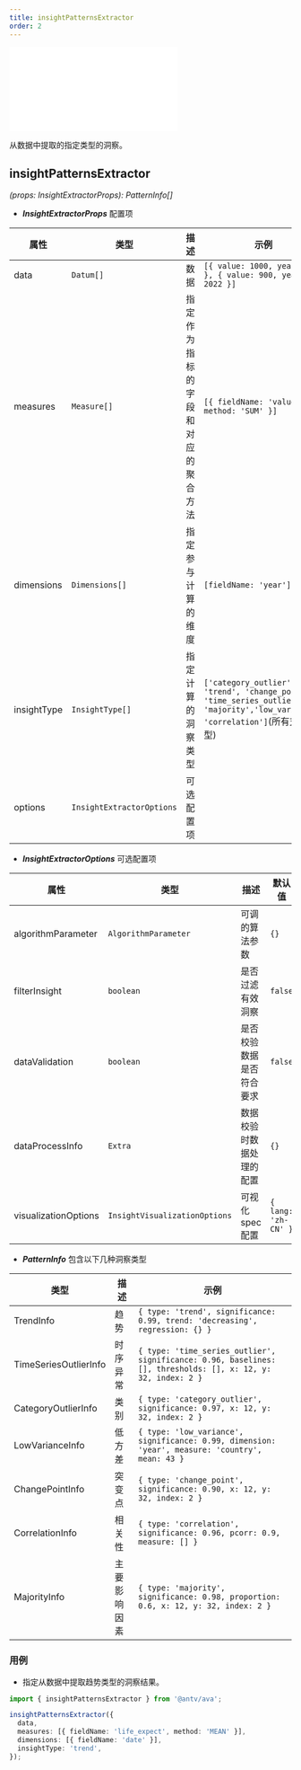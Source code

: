 ```yaml
---
title: insightPatternsExtractor
order: 2
---
```


<embed src='@/docs/common/style.md'></embed>


从数据中提取的指定类型的洞察。

## **insightPatternsExtractor**

<i>(props: InsightExtractorProps): PatternInfo[]</i>


* ***InsightExtractorProps*** 配置项

| 属性 | 类型 | 描述 | 示例 |  
| ----| ---- | ---- | -----|
| data | `Datum[]` | 数据 | `[{ value: 1000, year: 2023 }, { value: 900, year: 2022 }]` |
| measures | `Measure[]` | 指定作为指标的字段和对应的聚合方法 | `[{ fieldName: 'value', method: 'SUM' }]` |
| dimensions | `Dimensions[]` | 指定参与计算的维度 | `[fieldName: 'year']` |
| insightType |  `InsightType[]` | 指定计算的洞察类型 | `['category_outlier', 'trend', 'change_point', 'time_series_outlier', 'majority','low_variance', 'correlation']`(所有支持类型) |
| options |  `InsightExtractorOptions` | 可选配置项 |  |

* ***InsightExtractorOptions*** 可选配置项

| 属性 | 类型 | 描述 | 默认值 |  
| ----| ---- | ---- | -----|
| algorithmParameter | `AlgorithmParameter` | 可调的算法参数 | `{}` |
| filterInsight | `boolean` | 是否过滤有效洞察 | `false` |
| dataValidation | `boolean` | 是否校验数据是否符合要求 | `false` |
| dataProcessInfo | `Extra` | 数据校验时数据处理的配置 | `{}` |
| visualizationOptions | `InsightVisualizationOptions` | 可视化spec配置 | `{ lang: 'zh-CN' }` |

* ***PatternInfo*** 包含以下几种洞察类型

| 类型 | 描述 | 示例 |  
| ----| ---- | ---- |
| TrendInfo | 趋势 | `{ type: 'trend', significance: 0.99, trend: 'decreasing', regression: {} }`|
| TimeSeriesOutlierInfo | 时序异常 | `{ type: 'time_series_outlier', significance: 0.96, baselines: [], thresholds: [], x: 12, y: 32, index: 2 }` |
| CategoryOutlierInfo |  类别 | `{ type: 'category_outlier', significance: 0.97, x: 12, y: 32, index: 2 }` |
| LowVarianceInfo |  低方差 | `{ type: 'low_variance', significance: 0.99, dimension: 'year', measure: 'country', mean: 43 }` |
| ChangePointInfo |  突变点 | `{ type: 'change_point', significance: 0.90, x: 12, y: 32, index: 2 }` |
| CorrelationInfo |  相关性 | `{ type: 'correlation', significance: 0.96, pcorr: 0.9, measure: [] }` |
| MajorityInfo |  主要影响因素 | `{ type: 'majority', significance: 0.98, proportion: 0.6, x: 12, y: 32, index: 2 }` |

### 用例

* 指定从数据中提取趋势类型的洞察结果。

```ts
import { insightPatternsExtractor } from '@antv/ava';

insightPatternsExtractor({
  data,
  measures: [{ fieldName: 'life_expect', method: 'MEAN' }],
  dimensions: [{ fieldName: 'date' }],
  insightType: 'trend',
});
```
